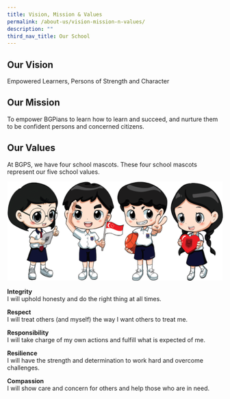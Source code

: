 ```yaml
---
title: Vision, Mission & Values
permalink: /about-us/vision-mission-n-values/
description: ""
third_nav_title: Our School
---
```

Our Vision&nbsp;
-----------

Empowered Learners, Persons of Strength and Character  

Our Mission
-----------

To empower BGPians to learn how to learn and succeed, and nurture them to be confident persons and concerned citizens.  

Our Values
----------

At BGPS, we have four school mascots. These four school mascots represent our five school values.

![2019 Group Mascot Designs](/images/2019%20Group%20Mascot%20Designs.png)

**Integrity** <br>
I will uphold honesty and do the right thing at all times.

**Respect** <br>
I will treat others (and myself) the way I want others to treat me.  

**Responsibility** <br>
I will take charge of my own actions and fulfill what is expected of me.&nbsp;  

**Resilience** <br>
I will have the strength and determination to work hard and overcome challenges.&nbsp;  

  

**Compassion** <br>
I will show care and concern for others and help those who are in need.